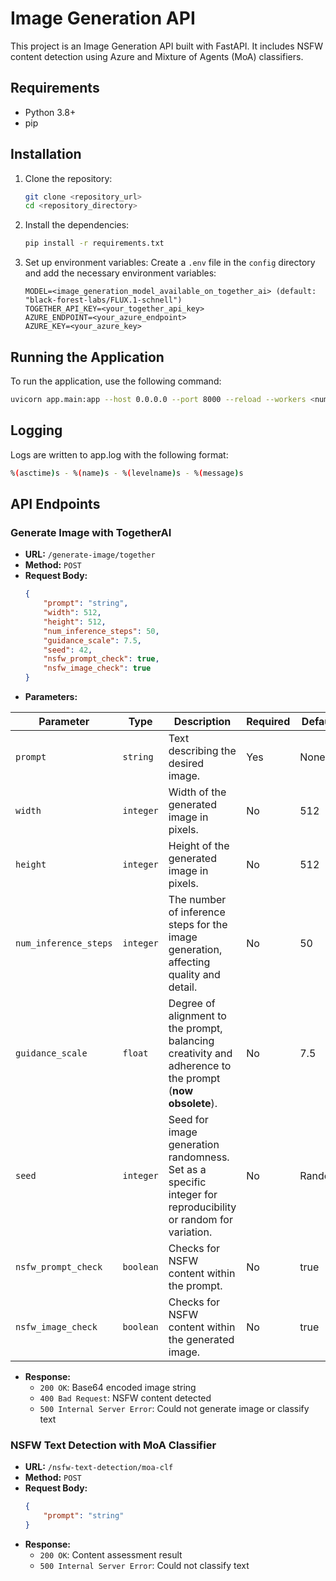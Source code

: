 # Image Generation API

This project is an Image Generation API built with FastAPI. It includes NSFW content detection using Azure and Mixture of Agents (MoA) classifiers.

## Requirements

- Python 3.8+
- pip

## Installation

1. Clone the repository:
    ```sh
    git clone <repository_url>
    cd <repository_directory>
    ```

2. Install the dependencies:
    ```sh
    pip install -r requirements.txt
    ```

3. Set up environment variables:
    Create a `.env` file in the `config` directory and add the necessary environment variables:
    ```env
    MODEL=<image_generation_model_available_on_together_ai> (default: "black-forest-labs/FLUX.1-schnell")
    TOGETHER_API_KEY=<your_together_api_key>
    AZURE_ENDPOINT=<your_azure_endpoint>
    AZURE_KEY=<your_azure_key>
    ```

## Running the Application

To run the application, use the following command:
```sh
uvicorn app.main:app --host 0.0.0.0 --port 8000 --reload --workers <number_of_workers>
```

## Logging

Logs are written to app.log with the following format:

```sh
%(asctime)s - %(name)s - %(levelname)s - %(message)s
```

## API Endpoints

### Generate Image with TogetherAI

- **URL:** `/generate-image/together`
- **Method:** `POST`
- **Request Body:**
    ```json
    {
        "prompt": "string",
        "width": 512, 
        "height": 512,
        "num_inference_steps": 50,
        "guidance_scale": 7.5,
        "seed": 42,
        "nsfw_prompt_check": true,
        "nsfw_image_check": true
    }
    ```
- **Parameters:**

| Parameter            | Type      | Description                                                                                                  | Required | Default | Constraints                             |
|----------------------|-----------|--------------------------------------------------------------------------------------------------------------|----------|---------|-----------------------------------------|
| `prompt`             | `string`  | Text describing the desired image.                                                                           | Yes      | None    | N/A                                     |
| `width`              | `integer` | Width of the generated image in pixels.                                                                      | No       | 512     | Maximum: 1440                           |
| `height`             | `integer` | Height of the generated image in pixels.                                                                     | No       | 512     | Maximum: 1440                           |
| `num_inference_steps`| `integer` | The number of inference steps for the image generation, affecting quality and detail.                        | No       | 50      | Positive integer                         |
| `guidance_scale`     | `float`   | Degree of alignment to the prompt, balancing creativity and adherence to the prompt (**now obsolete**).      | No       | 7.5     | Obsolete, typically set to 7.5          |
| `seed`               | `integer` | Seed for image generation randomness. Set as a specific integer for reproducibility or random for variation. | No       | Random  | Integer or `random` for unique outputs. |
| `nsfw_prompt_check`  | `boolean` | Checks for NSFW content within the prompt.                                                                   | No       | true    | true or false                           |
| `nsfw_image_check`   | `boolean` | Checks for NSFW content within the generated image.                                                          | No       | true    | true or false                           |


- **Response:**
    - `200 OK`: Base64 encoded image string
    - `400 Bad Request`: NSFW content detected
    - `500 Internal Server Error`: Could not generate image or classify text

### NSFW Text Detection with MoA Classifier

- **URL:** `/nsfw-text-detection/moa-clf`
- **Method:** `POST`
- **Request Body:**
    ```json
    {
        "prompt": "string"
    }
    ```
- **Response:**
    - `200 OK`: Content assessment result
    - `500 Internal Server Error`: Could not classify text